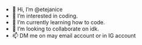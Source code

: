 - 👋 Hi, I’m @etejanice
- 👀 I’m interested in coding.
- 🌱 I’m currently learning how to code.
- 💞️ I’m looking to collaborate on idk.
- 📫 DM me on may email account or in IG account

<!---
etejanice/etejanice is a ✨ special ✨ repository because its `README.md` (this file) appears on your GitHub profile.
You can click the Preview link to take a look at your changes.
--->
